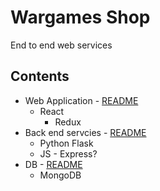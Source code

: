 # Wargames Shop 

End to end web services

## Contents

* Web Application - [README](web-app/README.md)
  * React
    * Redux
* Back end servcies - [README](backend/README.md)
  * Python Flask
  * JS - Express?
* DB - [README](db/README.md) 
  * MongoDB